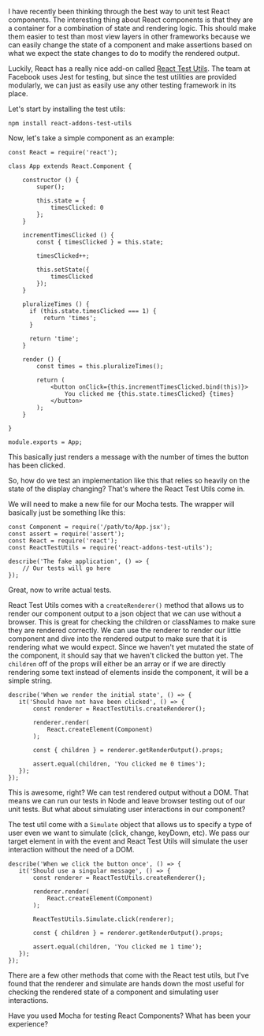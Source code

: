 I have recently been thinking through the best way to unit test React components. The interesting thing about React components is that they are a container for a combination of state and rendering logic. This should make them easier to test than most view layers in other frameworks because we can easily change the state of a component and make assertions based on what we expect the state changes to do to modify the rendered output.

<!-- more -->

Luckily, React has a really nice add-on called [React Test Utils](http://facebook.github.io/react/docs/test-utils.html). The team at Facebook uses Jest for testing, but since the test utilities are provided modularly, we can just as easily use any other testing framework in its place.

Let's start by installing the test utils:

```npm install react-addons-test-utils```

Now, let's take a simple component as an example:

```
const React = require('react');

class App extends React.Component {

    constructor () {
        super();

        this.state = {
            timesClicked: 0
        };
    }

    incrementTimesClicked () {
        const { timesClicked } = this.state;

        timesClicked++;

        this.setState({
            timesClicked
        });
    }

    pluralizeTimes () {
      if (this.state.timesClicked === 1) {
          return 'times';
      }

      return 'time';
    }

    render () {
        const times = this.pluralizeTimes();

        return (
            <button onClick={this.incrementTimesClicked.bind(this)}>
                You clicked me {this.state.timesClicked} {times}
            </button>
        );
    }

}

module.exports = App;
```

This basically just renders a message with the number of times the button has been clicked.

So, how do we test an implementation like this that relies so heavily on the state of the display changing? That's where the React Test Utils come in.

We will need to make a new file for our Mocha tests. The wrapper will basically just be something like this:

```
const Component = require('/path/to/App.jsx');
const assert = require('assert');
const React = require('react');
const ReactTestUtils = require('react-addons-test-utils');

describe('The fake application', () => {
    // Our tests will go here
});
```

Great, now to write actual tests.

React Test Utils comes with a `createRenderer()` method that allows us to render our component output to a json object that we can use without a browser. This is great for checking the children or classNames to make sure they are rendered correctly. We can use the renderer to render our little component and dive into the rendered output to make sure that it is rendering what we would expect. Since we haven't yet mutated the state of the component, it should say that we haven't clicked the button yet. The `children` off of the props will either be an array or if we are directly rendering some text instead of elements inside the component, it will be a simple string.

```
describe('When we render the initial state', () => {
   it('Should have not have been clicked', () => {
       const renderer = ReactTestUtils.createRenderer();

       renderer.render(
           React.createElement(Component)
       );

       const { children } = renderer.getRenderOutput().props;

       assert.equal(children, 'You clicked me 0 times');
   });
});
```

This is awesome, right? We can test rendered output without a DOM. That means we can run our tests in Node and leave browser testing out of our unit tests. But what about simulating user interactions in our component?

The test util come with a `Simulate` object that allows us to specify a type of user even we want to simulate (click, change, keyDown, etc). We pass our target element in with the event and React Test Utils will simulate the user interaction without the need of a DOM.

```
describe('When we click the button once', () => {
   it('Should use a singular message', () => {
       const renderer = ReactTestUtils.createRenderer();

       renderer.render(
           React.createElement(Component)
       );

       ReactTestUtils.Simulate.click(renderer);

       const { children } = renderer.getRenderOutput().props;

       assert.equal(children, 'You clicked me 1 time');
   });
});
```

There are a few other methods that come with the React test utils, but I've found that the renderer and simulate are hands down the most useful for checking the rendered state of a component and simulating user interactions.

Have you used Mocha for testing React Components? What has been your experience?
